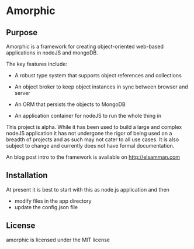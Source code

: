 # Amorphic
## Purpose
Amorphic is a framework for creating object-oriented web-based applications in nodeJS and mongoDB.

The key features include:

- A robust type system that supports object references and collections

- An object broker to keep object instances in sync between browser and server

- An ORM that persists the objects to MongoDB

- An application container for nodeJS to run the whole thing in

This project is alpha.  While it has been used to build a large and complex nodeJS application it has not undergone the rigor of being used on a breadth of projects and as such may not cater to all use cases.  It is also subject to change and currently does not have formal documentation.

An blog post intro to the framework is available on http://elsamman.com

## Installation

At present it is best to start with this as node.js application and then

* modify files in the app directory
* update the config.json file


## License

amorphic is licensed under the MIT license